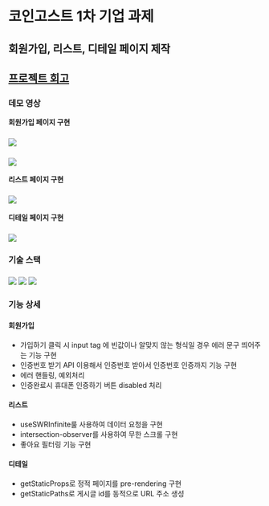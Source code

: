 # 코인고스트 1차 기업 과제

## 회원가입, 리스트, 디테일 페이지 제작

## [프로젝트 회고](https://velog.io/@leetekwoo/%EC%9D%B8%ED%84%B4%EC%89%BD-%EA%B3%BC%EC%A0%9C)

### 데모 영상

**회원가입 페이지 구현**

### <img src="public/intership_01_register_1.gif">

### <img src="public/intership_01_register_2.gif">

**리스트 페이지 구현**

### <img src="public/intership_01_list.gif">

**디테일 페이지 구현**

### <img src="public/intership_01_detail.gif">

### 기술 스택

### <img src="https://img.shields.io/badge/React-61dafb?style=flatsquare&logo=React&logoColor=white"> <img src="https://img.shields.io/badge/TypeScript-3178C6?style=flatsquare&logo=TypeScript&logoColor=white"> <img src="https://img.shields.io/badge/Next.js-000000?style=flatsquare&logo=Next.js&logoColor=white">

### 기능 상세

#### 회원가입

- 가입하기 클릭 시 input tag 에 빈값이나 알맞지 않는 형식일 경우 에러 문구 띄어주는 기능 구현
- 인증번호 받기 API 이용해서 인증번호 받아서 인증번호 인증까지 기능 구현
- 에러 핸들링, 예외처리
- 인증완료시 휴대폰 인증하기 버튼 disabled 처리

#### 리스트

- useSWRInfinite룰 사용하여 데이터 요청을 구현
- intersection-observer를 사용하여 무한 스크롤 구현
- 좋아요 필터링 기능 구현

#### 디테일

- getStaticProps로 정적 페이지를 pre-rendering 구현
- getStaticPaths로 게시글 id를 동적으로 URL 주소 생성
